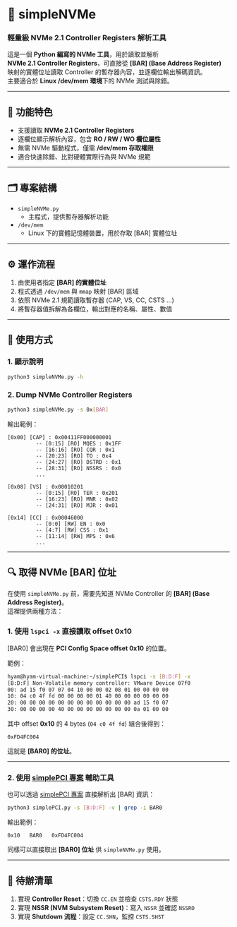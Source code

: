 # 📒 simpleNVMe

### 輕量級 NVMe 2.1 Controller Registers 解析工具

這是一個 **Python 編寫的 NVMe 工具**，用於讀取並解析  
**NVMe 2.1 Controller Registers**，可直接從 **[BAR] (Base Address Register)**  
映射的實體位址讀取 Controller 的暫存器內容，並逐欄位輸出解碼資訊。  
主要適合於 **Linux /dev/mem 環境**下的 NVMe 測試與除錯。

---

## 📝 功能特色

- 支援讀取 **NVMe 2.1 Controller Registers**  
- 逐欄位顯示解析內容，包含 **RO / RW / WO 欄位屬性**  
- 無需 NVMe 驅動程式，僅需 **/dev/mem 存取權限**  
- 適合快速除錯、比對硬體實際行為與 NVMe 規範  

---

## 🗂️ 專案結構

- `simpleNVMe.py`  
  - 主程式，提供暫存器解析功能
- `/dev/mem`  
  - Linux 下的實體記憶體裝置，用於存取 [BAR] 實體位址

---

## ⚙️ 運作流程

1.  由使用者指定 **[BAR] 的實體位址**  
2.  程式透過 `/dev/mem` 與 `mmap` 映射 [BAR] 區域  
3.  依照 NVMe 2.1 規範讀取暫存器 (CAP, VS, CC, CSTS …)  
4.  將暫存器值拆解為各欄位，輸出對應的名稱、屬性、數值  

---

## 🚀 使用方式

### 1. 顯示說明

```bash
python3 simpleNVMe.py -h
```

### 2. Dump NVMe Controller Registers

```bash
python3 simpleNVMe.py -s 0x[BAR]
```

輸出範例：

```
[0x00] [CAP] : 0x00411FF000000001
         -- [0:15] [RO] MQES : 0x1FF
         -- [16:16] [RO] CQR : 0x1
         -- [20:23] [RO] TO : 0x4
         -- [24:27] [RO] DSTRD : 0x1
         -- [28:31] [RO] NSSRS : 0x0
         ...

[0x08] [VS] : 0x00010201
         -- [0:15] [RO] TER : 0x201
         -- [16:23] [RO] MNR : 0x02
         -- [24:31] [RO] MJR : 0x01

[0x14] [CC] : 0x00046000
         -- [0:0] [RW] EN : 0x0
         -- [4:7] [RW] CSS : 0x1
         -- [11:14] [RW] MPS : 0x6
         ...
```

---

## 🔍 取得 NVMe [BAR] 位址

在使用 `simpleNVMe.py` 前，需要先知道 NVMe Controller 的 **[BAR] (Base Address Register)**。  
這裡提供兩種方法：  

### 1. 使用 `lspci -x` 直接讀取 offset 0x10  

[BAR0] 會出現在 **PCI Config Space offset 0x10** 的位置。  

範例：  

```bash
hyam@hyam-virtual-machine:~/simplePCI$ lspci -s [B:D:F] -x
[B:D:F] Non-Volatile memory controller: VMware Device 07f0
00: ad 15 f0 07 07 04 10 00 00 02 08 01 00 00 00 00
10: 04 c0 4f fd 00 00 00 00 01 40 00 00 00 00 00 00
20: 00 00 00 00 00 00 00 00 00 00 00 00 ad 15 f0 07
30: 00 00 00 00 40 00 00 00 00 00 00 00 0a 01 00 00
```

其中 offset **0x10** 的 4 bytes (`04 c0 4f fd`) 組合後得到：  

```
0xFD4FC004
```

這就是 **[BAR0] 的位址**。  

---

### 2. 使用 [simplePCI 專案](https://github.com/straytale/simplePCI) 輔助工具  

也可以透過 [simplePCI 專案](https://github.com/straytale/simplePCI) 直接解析出 [BAR] 資訊：  

```bash
python3 simplePCI.py -s [B:D:F] -v | grep -i BAR0
```

輸出範例：  

```
0x10   BAR0   0xFD4FC004
```

同樣可以直接取出 **[BAR0] 位址** 供 `simpleNVMe.py` 使用。  

---

## 📌 待辦清單

1. 實現 **Controller Reset**：切換 `CC.EN` 並檢查 `CSTS.RDY` 狀態  
2. 實現 **NSSR (NVM Subsystem Reset)**：寫入 `NSSR` 並確認 `NSSRO`  
3. 實現 **Shutdown 流程**：設定 `CC.SHN`，監控 `CSTS.SHST`  
